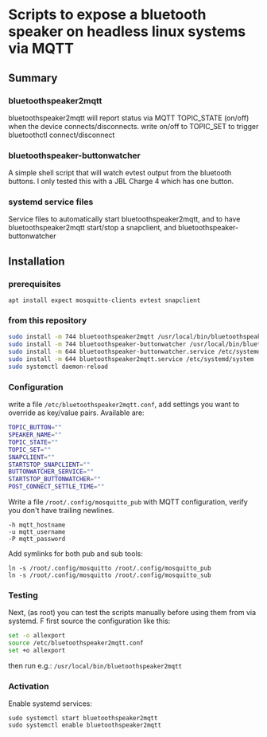 # Scripts to expose a bluetooth speaker on headless linux systems via MQTT

## Summary

### bluetoothspeaker2mqtt 

bluetoothspeaker2mqtt will report status via MQTT TOPIC_STATE (on/off) when the device connects/disconnects.
write on/off to TOPIC_SET to trigger bluetoothctl connect/disconnect

### bluetoothspeaker-buttonwatcher

A simple shell script that will watch evtest output from the bluetooth buttons. I only tested this with a JBL Charge 4 which has one button.

### systemd service files

Service files to automatically start bluetoothspeaker2mqtt, and to have bluetoothspeaker2mqtt start/stop a snapclient, and bluetoothspeaker-buttonwatcher

## Installation

### prerequisites

```
apt install expect mosquitto-clients evtest snapclient
```

### from this repository 

```bash
sudo install -m 744 bluetoothspeaker2mqtt /usr/local/bin/bluetoothspeaker2mqtt
sudo install -m 744 bluetoothspeaker-buttonwatcher /usr/local/bin/bluetoothspeaker-buttonwatcher
sudo install -m 644 bluetoothspeaker-buttonwatcher.service /etc/systemd/system
sudo install -m 644 bluetoothspeaker2mqtt.service /etc/systemd/system
sudo systemctl daemon-reload
```

### Configuration 

write a file `/etc/bluetoothspeaker2mqtt.conf`, add settings you want to override as key/value pairs. Available are:

```bash
TOPIC_BUTTON=""
SPEAKER_NAME=""
TOPIC_STATE=""
TOPIC_SET=""
SNAPCLIENT=""
STARTSTOP_SNAPCLIENT=""
BUTTONWATCHER_SERVICE=""
STARTSTOP_BUTTONWATCHER=""
POST_CONNECT_SETTLE_TIME=""

```

Write a file `/root/.config/mosquitto_pub` with MQTT configuration, verify you don't have trailing newlines.
```
-h mqtt_hostname
-u mqtt_username
-P mqtt_password
```

Add symlinks for both pub and sub tools:
```
ln -s /root/.config/mosquitto /root/.config/mosquitto_pub
ln -s /root/.config/mosquitto /root/.config/mosquitto_sub
```

### Testing

Next, (as root) you can test the scripts manually before using them from via systemd.
F first source the configuration like this:

```bash
set -o allexport
source /etc/bluetoothspeaker2mqtt.conf
set +o allexport
```
then run e.g.: `/usr/local/bin/bluetoothspeaker2mqtt`

### Activation

Enable systemd services:

```
sudo systemctl start bluetoothspeaker2mqtt
sudo systemctl enable bluetoothspeaker2mqtt
```
